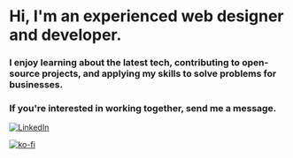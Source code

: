 # Hi, I'm an experienced web designer and developer.

### I enjoy learning about the latest tech, contributing to open-source projects, and applying my skills to solve problems for businesses. 

### If you're interested in working together, send me a message. 

[![LinkedIn](https://img.shields.io/badge/LinkedIn-Connect-blue?style=social&logo=LinkedIn)](https://linkedin.com/in/david-porkka)

[![ko-fi](https://ko-fi.com/img/githubbutton_sm.svg)](https://ko-fi.com/S6S7YJ9T1)

